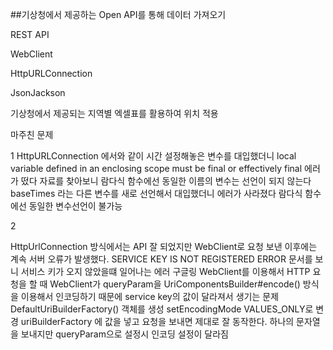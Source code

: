 ##기상청에서 제공하는  Open API를 통해 데이터 가져오기 

REST API 

WebClient

HttpURLConnection 

JsonJackson 

기상청에서 제공되는 지역별 엑셀표를 활용하여 위치 적용


마주친 문제 

1
HttpURLConnection 에서와 같이 시간 설정해놓은 변수를 대입했더니 
local variable defined in an enclosing scope must be final or effectively final 에러가 떴다
자료를 찾아보니  람다식 함수에선 동일한 이름의 변수는 선언이 되지 않는다 
baseTimes 라는 다른 변수를 새로 선언해서 대입했더니 에러가 사라졌다 
람다식 함수에선 동일한 변수선언이 불가능 

2 

HttpUrlConnection 방식에서는 API 잘 되었지만 WebClient로  요청 보낸 이후에는 계속 서버 오류가 발생했다.
SERVICE KEY IS NOT REGISTERED ERROR 문서를 보니 서비스 키가 오지 않았을떄 일어나는 에러
구글링  WebClient를 이용해서 HTTP 요청을 할 때 WebClient가 queryParam을 UriComponentsBuilder#encode() 방식을 이용해서 
인코딩하기 때문에 service key의 값이 달라져서 생기는 문제 
DefaultUriBuilderFactory() 객체를 생성 setEncodingMode  VALUES_ONLY로 변경 
uriBuilderFactory 에 값을 넣고
요청을 보내면 제대로 잘 동작한다.
하나의 문자열을 보내지만 queryParam으로 설정시 인코딩 설정이 달라짐

